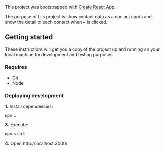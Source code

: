 This project was bootstrapped with [Create React App](https://github.com/facebook/create-react-app).

The purpose of this project is show contact data as a contact cards and show the detail of each contact when +  is clicked. 

## Getting started

These instructions will get you a copy of the project up and running on your local machine for development and testing purposes.

### Requires

* Git
* Node

### Deploying development

**1.** Install dependencies:
```bash
npm i
```

**3.** Execute:
```bash
npm start
```
**4.** Open http://localhost:3000/
